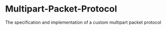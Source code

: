 # Multipart-Packet-Protocol
 The specification and implementation of a custom multipart packet protocol
